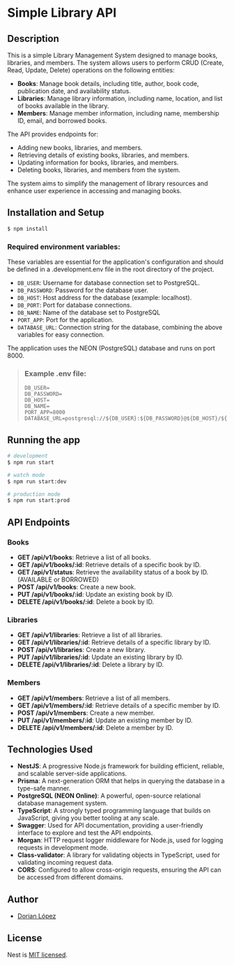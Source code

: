 # Simple Library API

## Description
This is a simple Library Management System designed to manage books, libraries, and members. 
The system allows users to perform CRUD (Create, Read, Update, Delete) operations on the following entities:

  - **Books**: Manage book details, including title, author, book code, publication date, and availability status.
  - **Libraries**: Manage library information, including name, location, and list of books available in the library.
  - **Members**: Manage member information, including name, membership ID, email, and borrowed books.

  The API provides endpoints for:
  - Adding new books, libraries, and members.
  - Retrieving details of existing books, libraries, and members.
  - Updating information for books, libraries, and members.
  - Deleting books, libraries, and members from the system.

  The system aims to simplify the management of library resources and enhance user experience in accessing and managing books.


## Installation and Setup

```bash
$ npm install
```

### Required environment variables:

These variables are essential for the application's configuration and should be defined in a .development.env file in the root directory of the project.

- `DB_USER`: Username for database connection set to PostgreSQL.
- `DB_PASSWORD`: Password for the database user.
- `DB_HOST`: Host address for the database (example: localhost).
- `DB_PORT`: Port for database connections.
- `DB_NAME`: Name of the database set to PostgreSQL
- `PORT_APP`: Port for the application.
- `DATABASE_URL`: Connection string for the database, combining the above variables for easy connection.

The application uses the NEON (PostgreSQL) database and runs on port 8000.

> ### Example .env file:
> ```.env
> DB_USER=
> DB_PASSWORD=
> DB_HOST=
> DB_NAME=
> PORT_APP=8000
> DATABASE_URL=postgresql://${DB_USER}:${DB_PASSWORD}@${DB_HOST}/${DB_NAME}
> ```

## Running the app

```bash
# development
$ npm run start

# watch mode
$ npm run start:dev

# production mode
$ npm run start:prod
```

## API Endpoints

### Books
- **GET /api/v1/books**: Retrieve a list of all books.
- **GET /api/v1/books/:id**: Retrieve details of a specific book by ID.
- **GET /api/v1/status**: Retrieve the availability status of a book by ID. (AVAILABLE or BORROWED)
- **POST /api/v1/books**: Create a new book.
- **PUT /api/v1/books/:id**: Update an existing book by ID.
- **DELETE /api/v1/books/:id**: Delete a book by ID.

### Libraries
- **GET /api/v1/libraries**: Retrieve a list of all libraries.
- **GET /api/v1/libraries/:id**: Retrieve details of a specific library by ID.
- **POST /api/v1/libraries**: Create a new library.
- **PUT /api/v1/libraries/:id**: Update an existing library by ID.
- **DELETE /api/v1/libraries/:id**: Delete a library by ID.

### Members
- **GET /api/v1/members**: Retrieve a list of all members.
- **GET /api/v1/members/:id**: Retrieve details of a specific member by ID.
- **POST /api/v1/members**: Create a new member.
- **PUT /api/v1/members/:id**: Update an existing member by ID.
- **DELETE /api/v1/members/:id**: Delete a member by ID.

## Technologies Used

- **NestJS**: A progressive Node.js framework for building efficient, reliable, and scalable server-side applications.
- **Prisma**: A next-generation ORM that helps in querying the database in a type-safe manner.
- **PostgreSQL (NEON Online)**: A powerful, open-source relational database management system.
- **TypeScript**: A strongly typed programming language that builds on JavaScript, giving you better tooling at any scale.
- **Swagger**: Used for API documentation, providing a user-friendly interface to explore and test the API endpoints.
- **Morgan**: HTTP request logger middleware for Node.js, used for logging requests in development mode.
- **Class-validator**: A library for validating objects in TypeScript, used for validating incoming request data.
- **CORS**: Configured to allow cross-origin requests, ensuring the API can be accessed from different domains.


## Author

- [Dorian López](https://www.linkedin.com/in/dorian-lorz/)

## License

Nest is [MIT licensed](LICENSE).
